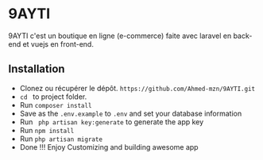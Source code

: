 # 9AYTI
9AYTI c'est un boutique en ligne (e-commerce) faite avec laravel en back-end et vuejs en front-end. 


## Installation


* Clonez ou récupérer le dépôt. ` https://github.com/Ahmed-mzn/9AYTI.git `
* `cd ` to project folder. 
* Run ` composer install `
* Save as the `.env.example` to `.env` and set your database information 
* Run ` php artisan key:generate` to generate the app key
* Run ` npm install ` 
* Run ` php artisan migrate ` 
* Done !!! Enjoy Customizing and building awesome app 



